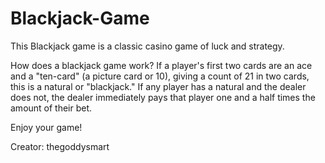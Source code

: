 # Blackjack-Game
This Blackjack game is a classic casino game of luck and strategy.



How does a blackjack game work?
If a player's first two cards are an ace and a "ten-card" (a picture card or 10), giving a count of 21 in two cards, this is a natural or "blackjack." If any player has a natural and the dealer does not, the dealer immediately pays that player one and a half times the amount of their bet.

Enjoy your game!

Creator: thegoddysmart
